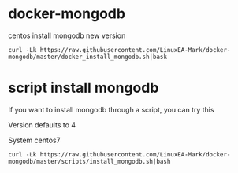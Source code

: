 # docker-mongodb
centos install mongodb new version



```
curl -Lk https://raw.githubusercontent.com/LinuxEA-Mark/docker-mongodb/master/docker_install_mongodb.sh|bask
```

# script install mongodb
If you want to install mongodb through a script, you can try this

Version defaults to 4

System centos7



```
curl -Lk https://raw.githubusercontent.com/LinuxEA-Mark/docker-mongodb/master/scripts/install_mongodb.sh|bash
```
